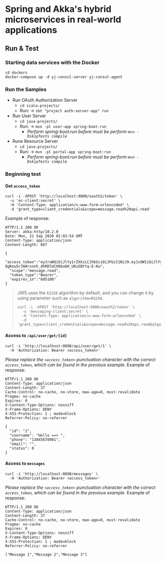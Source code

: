 # Spring and Akka's hybrid microservices in real-world applications

## Run & Test

### Starting data services with the Docker

```
cd dockers
docker-compose up -d yj-consul-server yj-consul-agent
```

### Run the Samples

- Run OAuth Authorization Server
    - `cd scala-projects/`
    - Run: -> `sbt "project auth-server-app" run`
- Run User Server
    - `cd java-projects/`
    - Run: -> `mvn -pl user-app spring-boot:run`
        - *Perform spring-boot:run before must be perform `mvn -DskipTests compile`*
- Rune Resource Server
    - `cd java-projects/`
    - Run: -> `mvn -pl portal-app spring-boot:run`
        - *Perform spring-boot:run before must be perform `mvn -DskipTests compile`*

### Beginning test

#### Get `access_token`

```
curl -i -XPOST 'http://localhost:9000/oauth2/token' \
  -u 'ec-client:secret' \
  -H 'Content-Type: application/x-www-form-urlencoded' \
  -d 'grant_type=client_credentials&scope=message.read%20api.read'
```

Example of response:

```
HTTP/1.1 200 OK
Server: akka-http/10.2.0
Date: Mon, 21 Sep 2020 02:03:54 GMT
Content-Type: application/json
Content-Length: 667

{
  "access_token":"eyJraWQiOiJlYy1rZXkiLCJhbGciOiJFUzI1NiJ9.eyJzdWIiOiJlYy1jbGllbnQiLCJzY29wZSI6Im1lc3NhZ2UucmVhZCIsImlzcyI6Imh0dHBzOlwvXC9ha2thLXNlY3VyaXR5LmhlbGxvc2NhbGEuY29tIiwiZXhwIjoxNjA1Nzk5ODgxLCJpYXQiOjE2MDUxOTQ3ODEsImp0aSI6ImVjLWtleSJ9.ebtN29ey5lkp2wtH9NeABqpcDswLZHBWgVhof2qMvD-QgKeu5rJHArxnnh_4hRDlUCH9bo6H_UKu5BYtq-E-Kw",
  "scope":"message.read",
  "token_type":"Bearer",
  "expires_in":"605100"
}
```

> JWS uses the `ES256` algorithm by default, and you can change it by using parameter such as `algorithm=RS256`. 
> ```
> curl -i -XPOST 'http://localhost:9000/oauth2/token' \
>   -u 'messaging-client:secret' \
>   -H 'Content-Type: application/x-www-form-urlencoded' \
>   -d 'grant_type=client_credentials&scope=message.read%20api.read&algorithm=RS256'
> ```

#### Access to `/api/user/get/{id}`

```
curl -i 'http://localhost:8090/api/user/get/1' \
  -H 'Authorization: Bearer <access_token>'
```

*Please replace the `<access_token>` punctuation character with the correct `access_token`, which can be found in the previous example.* Example of response:

```
HTTP/1.1 200 OK
Content-Type: application/json
Content-Length: 37
Cache-Control: no-cache, no-store, max-age=0, must-revalidate
Pragma: no-cache
Expires: 0
X-Content-Type-Options: nosniff
X-Frame-Options: DENY
X-XSS-Protection: 1 ; mode=block
Referrer-Policy: no-referrer

{
  "id": "1",
  "username": "Hello ==> ",
  "phone": "13845678901",
  "email": "",
  "status": 0
}
```

#### Access to `messages`

```
curl -i 'http://localhost:8090/messages' \
  -H 'Authorization: Bearer <access_token>'
```

*Please replace the `<access_token>` punctuation character with the correct `access_token`, which can be found in the previous example.* Example of response:

```
HTTP/1.1 200 OK
Content-Type: application/json
Content-Length: 37
Cache-Control: no-cache, no-store, max-age=0, must-revalidate
Pragma: no-cache
Expires: 0
X-Content-Type-Options: nosniff
X-Frame-Options: DENY
X-XSS-Protection: 1 ; mode=block
Referrer-Policy: no-referrer

["Message 1","Message 2","Message 3"]
```

